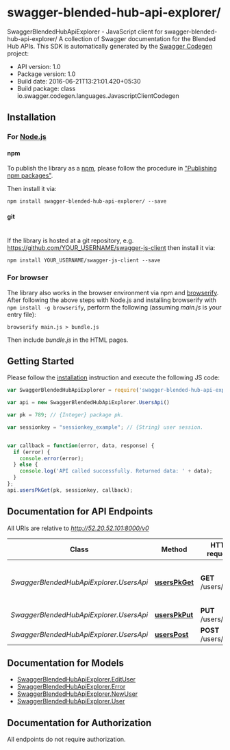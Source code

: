 # swagger-blended-hub-api-explorer/

SwaggerBlendedHubApiExplorer - JavaScript client for swagger-blended-hub-api-explorer/
A collection of Swagger documentation for the Blended Hub APIs.
This SDK is automatically generated by the [Swagger Codegen](https://github.com/swagger-api/swagger-codegen) project:

- API version: 1.0
- Package version: 1.0
- Build date: 2016-06-21T13:21:01.420+05:30
- Build package: class io.swagger.codegen.languages.JavascriptClientCodegen

## Installation

### For [Node.js](https://nodejs.org/)

#### npm

To publish the library as a [npm](https://www.npmjs.com/),
please follow the procedure in ["Publishing npm packages"](https://docs.npmjs.com/getting-started/publishing-npm-packages).

Then install it via:

```shell
npm install swagger-blended-hub-api-explorer/ --save
```

#### git
#
If the library is hosted at a git repository, e.g.
https://github.com/YOUR_USERNAME/swagger-js-client
then install it via:

```shell
npm install YOUR_USERNAME/swagger-js-client --save
```

### For browser

The library also works in the browser environment via npm and [browserify](http://browserify.org/). After following
the above steps with Node.js and installing browserify with `npm install -g browserify`,
perform the following (assuming *main.js* is your entry file):

```shell
browserify main.js > bundle.js
```

Then include *bundle.js* in the HTML pages.

## Getting Started

Please follow the [installation](#installation) instruction and execute the following JS code:

```javascript
var SwaggerBlendedHubApiExplorer = require('swagger-blended-hub-api-explorer/');

var api = new SwaggerBlendedHubApiExplorer.UsersApi()

var pk = 789; // {Integer} package pk.

var sessionkey = "sessionkey_example"; // {String} user session.


var callback = function(error, data, response) {
  if (error) {
    console.error(error);
  } else {
    console.log('API called successfully. Returned data: ' + data);
  }
};
api.usersPkGet(pk, sessionkey, callback);

```

## Documentation for API Endpoints

All URIs are relative to *http://52.20.52.101:8000/v0*

Class | Method | HTTP request | Description
------------ | ------------- | ------------- | -------------
*SwaggerBlendedHubApiExplorer.UsersApi* | [**usersPkGet**](docs/UsersApi.md#usersPkGet) | **GET** /users/{pk}/ | get data for the User account with value pk.
*SwaggerBlendedHubApiExplorer.UsersApi* | [**usersPkPut**](docs/UsersApi.md#usersPkPut) | **PUT** /users/{pk}/ | Update User data.
*SwaggerBlendedHubApiExplorer.UsersApi* | [**usersPost**](docs/UsersApi.md#usersPost) | **POST** /users/ | Create an User.


## Documentation for Models

 - [SwaggerBlendedHubApiExplorer.EditUser](docs/EditUser.md)
 - [SwaggerBlendedHubApiExplorer.Error](docs/Error.md)
 - [SwaggerBlendedHubApiExplorer.NewUser](docs/NewUser.md)
 - [SwaggerBlendedHubApiExplorer.User](docs/User.md)


## Documentation for Authorization

 All endpoints do not require authorization.

